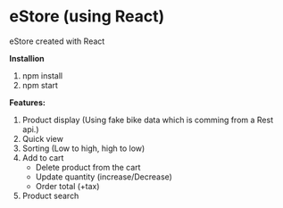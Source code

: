 # eStore (using React)

eStore created with React

**Installion** 

1. npm install
2. npm start

**Features:**

1. Product display (Using fake bike data which is comming from a Rest api.)
2. Quick view  
3. Sorting (Low to high, high to low)
4. Add to cart
    * Delete product from the cart
    * Update quantity (increase/Decrease)
    * Order total (+tax)
5. Product search 

